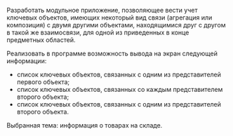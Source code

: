 Разработать модульное приложение, позволяющее вести учет ключевых объектов, имеющих некоторый вид связи (агрегация или композиция) с двумя другими объектами, находящимися друг с другом в такой же взаимосвязи, для одной из приведенных в конце предметных областей.

Реализовать в программе возможность вывода на экран следующей информации:

* список ключевых объектов, связанных с одним из представителей первого объекта;
* список ключевых объектов, связанных со каждым представителем второго объекта;
* список ключевых объектов, связанных с одним из представителей второго объекта.

Выбранная тема:  информация о товарах на складе.